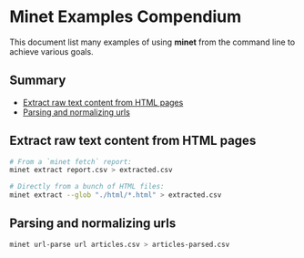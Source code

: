 # Minet Examples Compendium

This document list many examples of using **minet** from the command line to achieve various goals.

## Summary

* [Extract raw text content from HTML pages](#extract-raw-text-content-from-html-pages)
* [Parsing and normalizing urls](#parsing-and-normalizing-urls)

## Extract raw text content from HTML pages

```bash
# From a `minet fetch` report:
minet extract report.csv > extracted.csv

# Directly from a bunch of HTML files:
minet extract --glob "./html/*.html" > extracted.csv
```

## Parsing and normalizing urls

```bash
minet url-parse url articles.csv > articles-parsed.csv
```
